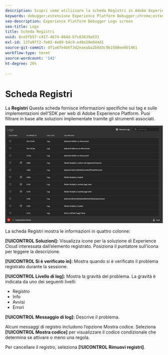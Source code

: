 ```yaml
---
description: Scopri come utilizzare la scheda Registri in Adobe Experience Platform Debugger.
keywords: debugger;estensione Experience Platform Debugger;chrome;estensione;registri
seo-description: Experience Platform Debugger Logs screen
seo-title: Logs
title: Scheda Registri
uuid: 8ce5fb57-c417-4674-864d-b7c03639a531
exl-id: 137a97f2-7e02-4e09-b4c9-e48e20e044d1
source-git-commit: df1a67e4b6f3d2eaeaba2b8d3c9b1588ee0b1461
workflow-type: tm+mt
source-wordcount: '142'
ht-degree: 26%

---
```


# Scheda Registri

La **Registri** Questa scheda fornisce informazioni specifiche sui tag e sulle implementazioni dell’SDK per web di Adobe Experience Platform. Puoi filtrare in base alle soluzioni implementate tramite gli strumenti associati.

![](images/logs.jpg)

La scheda Registri mostra le informazioni in quattro colonne:

**[!UICONTROL Soluzioni]:** Visualizza icone per la soluzione di Experience Cloud interessata dall’elemento registrato. Posiziona il puntatore sull’icona per leggere la descrizione.

**[!UICONTROL Si è verificato in]:** Mostra quando si è verificato il problema registrato durante la sessione.

**[!UICONTROL Livello di log]:** Mostra la gravità del problema. La gravità è indicata da uno dei seguenti livelli:

* Registro
* Info
* Avvisi
* Errori

**[!UICONTROL Messaggio di log]:** Descrive il problema.

Alcuni messaggi di registro includono l’opzione Mostra codice. Seleziona **[!UICONTROL Mostra codice]** per visualizzare il codice condizionale che determina se attivare o meno una regola.

Per cancellare il registro, seleziona **[!UICONTROL Rimuovi registri]**.
